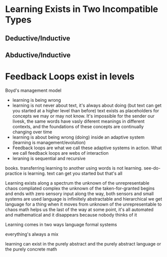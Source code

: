 # Learning Exists in Two Incompatible Types

## Deductive/Inductive

## Abductive/Inductive

# Feedback Loops exist in levels
Boyd's management model

- learning is being wrong
- learning is not never about text, it's always about doing (but text can get you started at a higher level than before)
text exists as placeholders for concepts we may or may not know. It's impossible for the sender our livesk, the same words have vasly diferent meanings in different contexts, and the foundations of these concepts are continually changing over time
- learning is about being wrong (doing) inside an adaptive system (learning is management/evolution)
- Feedback loops are what we call these adaptive systems in action. What we call feedback loops are webs of interaction
- leraning is sequential and recursive

books. transferring learning to another using words is not learning. see-do-practice is learning. text can get you started but that's all

Learning exists along a spectrum
the unknown of the unrepresentable
chaos
compliated
complex
the unknown of the taken-for-granted
begins and ends with zero sensory input
along the way, both sensors and small systems are used
language is infiniitely abstractable and hierarchical
we get language for a thing when it moves from unknown of the unrepresentable to chaos
math helps us the last of the way
at some point, it's all automated and mathematical and it disappears because nobody thinks of it

Learning comes in two ways
language
formal systems


everything's always a mix

learning can exist in the purely abstract and the purely abstract language or the purely concrete math



